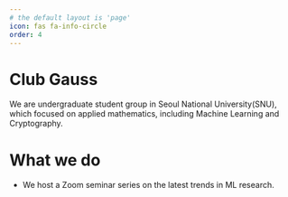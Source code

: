 ```yaml
---
# the default layout is 'page'
icon: fas fa-info-circle
order: 4
---
```


<!-- > Add Markdown syntax content to file `_tabs/about.md`{: .filepath } and it will show up on this page.
{: .prompt-tip } -->
# Club Gauss
  We are undergraduate student group in Seoul National University(SNU), which focused on applied mathematics, including
  Machine Learning and Cryptography.

# What we do 
* We host a Zoom seminar series on the latest trends in ML research. 